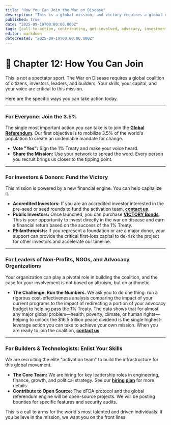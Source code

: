 ```yaml
---
title: "How You Can Join the War on Disease"
description: "This is a global mission, and victory requires a global coalition. Here are the specific, actionable ways you can contribute today."
published: true
date: "2025-09-10T00:00:00.000Z"
tags: [call-to-action, contributing, get-involved, advocacy, investment, careers]
editor: markdown
dateCreated: "2025-09-10T00:00:00.000Z"
---
```


# 📖 Chapter 12: How You Can Join

This is not a spectator sport. The War on Disease requires a global coalition of citizens, investors, leaders, and builders. Your skills, your capital, and your voice are critical to this mission.

Here are the specific ways you can take action today.

---

### For Everyone: Join the 3.5%

The single most important action you can take is to join the **[Global Referendum](./strategy.md)**. Our first objective is to mobilize 3.5% of the world's population to create an undeniable mandate for change.

- **Vote "Yes":** Sign the 1% Treaty and make your voice heard.
- **Share the Mission:** Use your network to spread the word. Every person you recruit brings us closer to the tipping point.

---

### For Investors & Donors: Fund the Victory

This mission is powered by a new financial engine. You can help capitalize it.

- **Accredited Investors:** If you are an accredited investor interested in the pre-seed or seed rounds to fund the activation team, **[contact us](./operations.md)**.
- **Public Investors:** Once launched, you can purchase **[VICTORY Bonds](./economics.md)**. This is your opportunity to invest directly in the war on disease and earn a financial return based on the success of the 1% Treaty.
- **Philanthropists:** If you represent a foundation or are a major donor, your support can provide the critical first-loss capital to de-risk the project for other investors and accelerate our timeline.

---

### For Leaders of Non-Profits, NGOs, and Advocacy Organizations

Your organization can play a pivotal role in building the coalition, and the case for your involvement is not based on altruism, but on arithmetic.

- **The Challenge: Run the Numbers.** We ask you to do one thing: run a rigorous cost-effectiveness analysis comparing the impact of your current programs to the impact of redirecting a portion of your advocacy budget to helping pass the 1% Treaty. The data shows that for almost any major global problem—health, poverty, climate, or human rights—helping to unlock the $16.5 trillion peace dividend is the single highest-leverage action you can take to achieve your own mission. When you are ready to join the coalition, **[contact us](./operations.md)**.

---

### For Builders & Technologists: Enlist Your Skills

We are recruiting the elite "activation team" to build the infrastructure for this global movement.

- **The Core Team:** We are hiring for key leadership roles in engineering, finance, growth, and political strategy. See our **[hiring plan](./operations.md)** for more details.
- **Contribute to Open Source:** The dFDA protocol and the global referendum engine will be open-source projects. We will be posting bounties for specific features and security audits.

This is a call to arms for the world's most talented and driven individuals. If you believe in the mission, we want you on the front lines.
